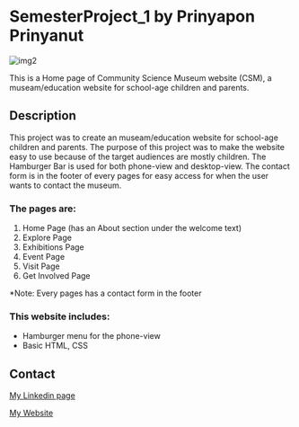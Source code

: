 # SemesterProject_1 by Prinyapon Prinyanut

![img2](https://user-images.githubusercontent.com/100139381/205899556-fc131ad3-4c89-4faf-b200-efe0028dd9f7.jpg)

This is a Home page of Community Science Museum website (CSM), a museam/education website for school-age children and parents.

## Description

This project was to create an museam/education website for school-age children and parents. The purpose of this project was to make the website easy to use because of the target audiences are mostly children. The Hamburger Bar is used for both phone-view and desktop-view. The contact form is in the footer of every pages for easy access for when the user wants to contact the museum.

### The pages are:
1. Home Page (has an About section under the welcome text)
2. Explore Page
3. Exhibitions Page
4. Event Page
5. Visit Page
6. Get Involved Page

*Note: Every pages has a contact form in the footer

### This website includes:
- Hamburger menu for the phone-view
- Basic HTML, CSS



## Contact
[My Linkedin page](https://www.linkedin.com/in/genie-prinyanut-ab3441257/)

[My Website](https://genieprinyanut.netlify.app/)
